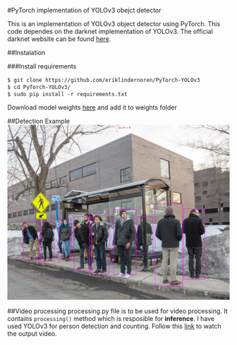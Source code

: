 #PyTorch implementation of YOLOv3 obejct detector

This is an implementation of YOLOv3 object detector using PyTorch. This code dependes on the darknet
implementation of YOLOv3. The official darknet website can be found [here](https://pjreddie.com/darknet/yolo/).

##Instalation

###Install requirements
```
$ git clone https://github.com/eriklindernoren/PyTorch-YOLOv3
$ cd PyTorch-YOLOv3/
$ sudo pip install -r requirements.txt
```
Download model weights [here](https://pjreddie.com/media/files/yolov3.weights) and add it to weights folder  

##Detection Example
![](images/output3.jpg)

##Video processing
processing.py file is to be used for video processing. It contains `processing()` method which is resposible for **inference**.
I have used YOLOv3 for person detection and counting. Follow this [link](https://www.youtube.com/watch?v=Q32LtQBxNM4&feature=youtu.be&fbclid=IwAR0JcQ4nSZO9pk2ZQ40b0MRuJPgtY1lVb2fK5IbbC9npPsoIsYceP-tBExo) to watch the output video.
